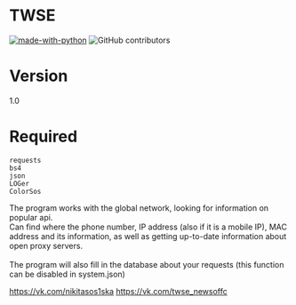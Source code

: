 # TWSE
[![made-with-python](https://img.shields.io/badge/Made%20with-Python-1f425f.svg)](https://www.python.org/)
![GitHub contributors](https://img.shields.io/badge/GitHub%20Contributors-1-blue)

# Version
1.0

# Required
<code>requests</code><br>
<code>bs4</code><br>
<code>json</code><br>
<code>LOGer</code><br>
<code>ColorSos</code><br>

The program works with the global network, looking for information on popular api. <br>Can find where the phone number, IP address (also if it is a mobile IP), MAC address and its information, as well as getting up-to-date information about open proxy servers.<br><br>
The program will also fill in the database about your requests (this function can be disabled in system.json)<br>

https://vk.com/nikitasos1ska
https://vk.com/twse_newsoffc
